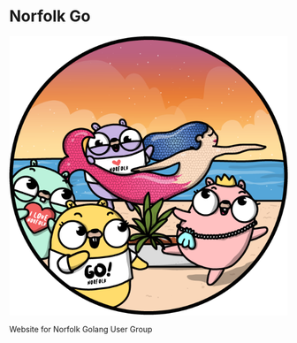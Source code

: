 # Norfolk Go
![Norfolk Gopher Logo](./static/images/gopher_norfolk.png)

Website for Norfolk Golang User Group

